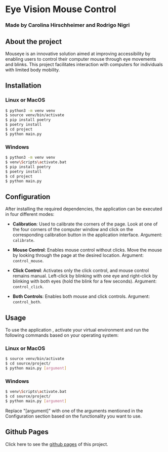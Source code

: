 # Eye Vision Mouse Control 
### Made by Carolina Hirschheimer and Rodrigo Nigri

## About the project

Mouseye is an innovative solution aimed at improving accessibility by enabling users to control their computer mouse through eye movements and blinks. This project facilitates interaction with computers for individuals with limited body mobility.

## Installation

### Linux or MacOS

```bash
$ python3 -m venv venv
$ source venv/bin/activate
$ pip install poetry
$ poetry install
$ cd project
$ python main.py
```

### Windows
```bash
$ python3 -m venv venv
$ venv\Scripts\activate.bat
$ pip install poetry
$ poetry install
$ cd project
$ python main.py
```
## Configuration
After installing the required dependencies, the application can be executed in four different modes:

* **Calibration**: Used to calibrate the corners of the page. Look at one of the four corners of the computer window and click on the corresponding calibration button in the application interface. Argument: ```calibrate```.

* **Mouse Control**: Enables mouse control without clicks. Move the mouse by looking through the page at the desired location. Argument: ```control_mouse```.

* **Click Control**: Activates only the click control, and mouse control remains manual. Left-click by blinking with one eye and right-click by blinking with both eyes (hold the blink for a few seconds). Argument: ```control_click```.

* **Both Controls**: Enables both mouse and click controls. Argument: ```control_both```.

## Usage

To use the application , activate your virtual environment and run the following commands based on your operating system:

### Linux or MacOS

```bash
$ source venv/bin/activate
$ cd source/project/
$ python main.py [argument]
```

### Windows
```bash
$ venv\Scripts\activate.bat
$ cd source/project/
$ python main.py [argument]
```

Replace "[argument]" with one of the arguments mentioned in the Configuration section based on the functionality you want to use.

## Github Pages
Click here to see the [github pages](https://carolina-hirschheimer.github.io/eye-vision-mouse-control/) of this project. 
